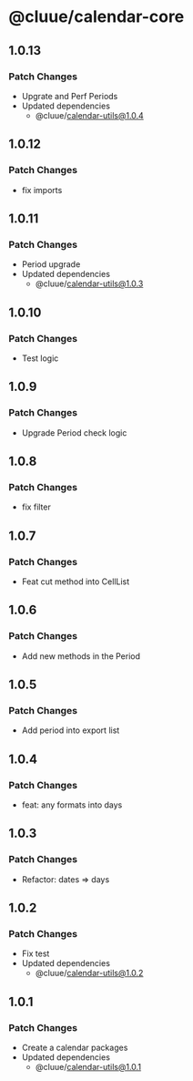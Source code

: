 # @cluue/calendar-core

## 1.0.13

### Patch Changes

- Upgrate and Perf Periods
- Updated dependencies
  - @cluue/calendar-utils@1.0.4

## 1.0.12

### Patch Changes

- fix imports

## 1.0.11

### Patch Changes

- Period upgrade
- Updated dependencies
  - @cluue/calendar-utils@1.0.3

## 1.0.10

### Patch Changes

- Test logic

## 1.0.9

### Patch Changes

- Upgrade Period check logic

## 1.0.8

### Patch Changes

- fix filter

## 1.0.7

### Patch Changes

- Feat cut method into CellList

## 1.0.6

### Patch Changes

- Add new methods in the Period

## 1.0.5

### Patch Changes

- Add period into export list

## 1.0.4

### Patch Changes

- feat: any formats into days

## 1.0.3

### Patch Changes

- Refactor: dates => days

## 1.0.2

### Patch Changes

- Fix test
- Updated dependencies
  - @cluue/calendar-utils@1.0.2

## 1.0.1

### Patch Changes

- Create a calendar packages
- Updated dependencies
  - @cluue/calendar-utils@1.0.1
